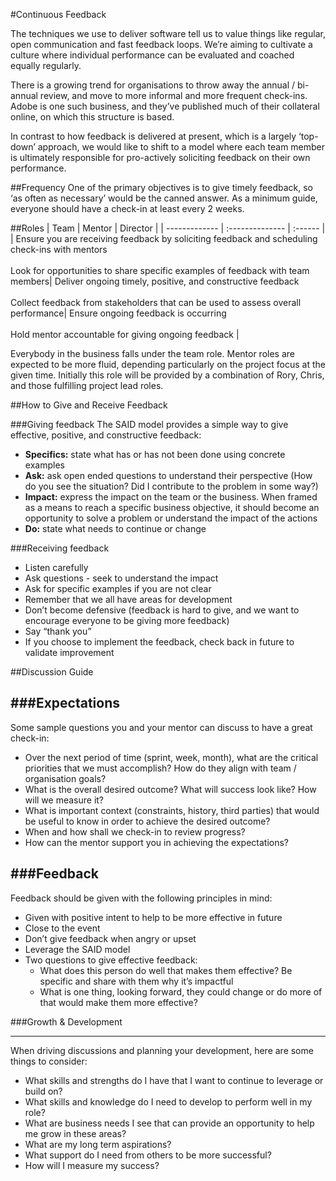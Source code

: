 #Continuous Feedback

The techniques we use to deliver software tell us to value things like regular, open communication and fast feedback loops. We’re aiming to cultivate a culture where individual performance can be evaluated and coached equally regularly.

There is a growing trend for organisations to throw away the annual / bi-annual review, and move to more informal and more frequent check-ins. Adobe is one such business, and they’ve published much of their collateral online, on which this structure is based.

In contrast to how feedback is delivered at present, which is a largely ‘top-down’ approach, we would like to shift to a model where each team member is ultimately responsible for pro-actively soliciting feedback on their own performance.

##Frequency
One of the primary objectives is to give timely feedback, so ‘as often as necessary’ would be the canned answer. As a minimum guide, everyone should have a check-in at least every 2 weeks.

##Roles
| Team        | Mentor            | Director  |
| ------------- | :-------------- | :------ |
| Ensure you are receiving feedback by soliciting feedback and scheduling check-ins with mentors <br /><br />Look for opportunities to share specific examples of feedback with team members| Deliver ongoing timely, positive, and constructive feedback<br /><br />Collect feedback from stakeholders that can be used to assess overall performance| Ensure ongoing feedback is occurring<br /><br />Hold mentor accountable for giving ongoing feedback |

Everybody in the business falls under the team role. Mentor roles are expected to be more fluid, depending particularly on the project focus at the given time. Initially this role will be provided by a combination of Rory, Chris, and those fulfilling project lead roles.


##How to Give and Receive Feedback


###Giving feedback
The SAID model provides a simple way to give effective, positive, and constructive feedback:

* **Specifics:** state what has or has not been done using concrete examples
* **Ask:** ask open ended questions to understand their perspective (How do you see the situation? Did I contribute to the problem in some way?)
* **Impact:** express the impact on the team or the business. When framed as a means to reach a specific business objective, it should become an opportunity to solve a problem or understand the impact of the actions
* **Do:** state what needs to continue or change

###Receiving feedback

* Listen carefully
* Ask questions - seek to understand the impact
* Ask for specific examples if you are not clear
* Remember that we all have areas for development
* Don’t become defensive (feedback is hard to give, and we want to encourage everyone to be giving more feedback)
* Say “thank you”
* If you choose to implement the feedback, check back in future to validate improvement


##Discussion Guide

###Expectations
---
Some sample questions you and your mentor can discuss to have a great check-in:

* Over the next period of time (sprint, week, month), what are the critical priorities that we must accomplish? How do they align with team / organisation goals?
* What is the overall desired outcome? What will success look like? How will we measure it?
* What is important context (constraints, history, third parties) that would be useful to know in order to achieve the desired outcome?
* When and how shall we check-in to review progress?
* How can the mentor support you in achieving the expectations? 

###Feedback
---
Feedback should be given with the following principles in mind:

* Given with positive intent to help to be more effective in future
* Close to the event
* Don’t give feedback when angry or upset
* Leverage the SAID model
* Two questions to give effective feedback:
    * What does this person do well that makes them effective? Be specific and share with them why it’s impactful
    * What is one thing, looking forward, they could change or do more of that would make them more effective?

###Growth & Development
******
When driving discussions and planning your development, here are some things to consider:

* What skills and strengths do I have that I want to continue to leverage or build on?
* What skills and knowledge do I need to develop to perform well in my role?
* What are business needs I see that can provide an opportunity to help me grow in these areas?
* What are my long term aspirations?
* What support do I need from others to be more successful?
* How will I measure my success?